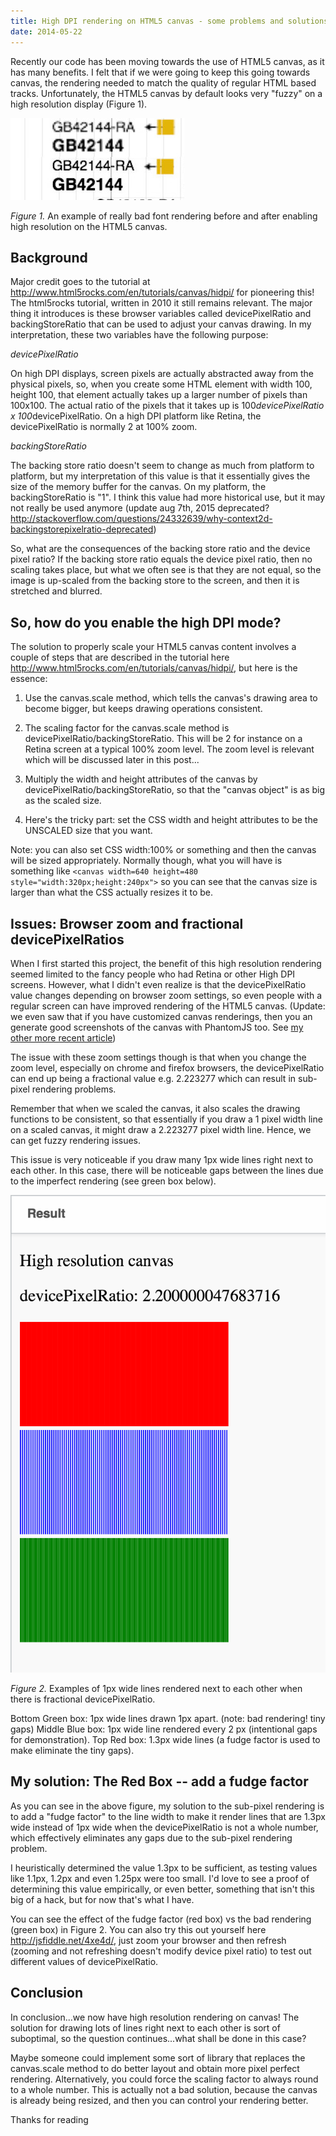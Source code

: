 ```yaml
---
title: High DPI rendering on HTML5 canvas - some problems and solutions
date: 2014-05-22
---
```


Recently our code has been moving towards the use of HTML5 canvas, as it has
many benefits. I felt that if we were going to keep this going towards canvas,
the rendering needed to match the quality of regular HTML based tracks.
Unfortunately, the HTML5 canvas by default looks very "fuzzy" on a high
resolution display (Figure 1).

![](/media/86542847038_0.jpg)

_Figure 1._ An example of really bad font rendering before and after enabling
high resolution on the HTML5 canvas.

## Background

Major credit goes to the tutorial at
http://www.html5rocks.com/en/tutorials/canvas/hidpi/ for pioneering this!
The html5rocks tutorial, written in 2010 it still remains relevant. The major
thing it introduces is these browser variables called devicePixelRatio and
backingStoreRatio that can be used to adjust your canvas drawing. In my
interpretation, these two variables have the following purpose:

_devicePixelRatio_

On high DPI displays, screen pixels are actually abstracted away from the
physical pixels, so, when you create some HTML element with width 100, height
100, that element actually takes up a larger number of pixels than 100x100. The
actual ratio of the pixels that it takes up is 100*devicePixelRatio x
100*devicePixelRatio. On a high DPI platform like Retina, the devicePixelRatio
is normally 2 at 100% zoom.

_backingStoreRatio_

The backing store ratio doesn't seem to change as much from platform to
platform, but my interpretation of this value is that it essentially gives the
size of the memory buffer for the canvas. On my platform, the backingStoreRatio
is "1". I think this value had more historical use, but it may not really be
used anymore (update aug 7th, 2015 deprecated?
http://stackoverflow.com/questions/24332639/why-context2d-backingstorepixelratio-deprecated)

So, what are the consequences of the backing store ratio and the device pixel
ratio? If the backing store ratio equals the device pixel ratio, then no
scaling takes place, but what we often see is that they are not equal, so the
image is up-scaled from the backing store to the screen, and then it is
stretched and blurred.

## So, how do you enable the high DPI mode?

The solution to properly scale your HTML5 canvas content involves a couple of
steps that are described in the tutorial here
http://www.html5rocks.com/en/tutorials/canvas/hidpi/, but here is the
essence:

1. Use the canvas.scale method, which tells the canvas's drawing area to become
   bigger, but keeps drawing operations consistent.

2. The scaling factor for the canvas.scale method is
   devicePixelRatio/backingStoreRatio. This will be 2 for instance on a Retina
   screen at a typical 100% zoom level. The zoom level is relevant which will be
   discussed later in this post...

3. Multiply the width and height attributes of the canvas by
   devicePixelRatio/backingStoreRatio, so that the "canvas object" is as big as
   the scaled size.

4. Here's the tricky part: set the CSS width and height attributes to be the
   UNSCALED size that you want.

Note: you can also set CSS width:100% or something and then the canvas will be
sized appropriately. Normally though, what you will have is something like
`<canvas width=640 height=480 style="width:320px;height:240px">` so you can see
that the canvas size is larger than what the CSS actually resizes it to be.

## Issues: Browser zoom and fractional devicePixelRatios

When I first started this project, the benefit of this high resolution
rendering seemed limited to the fancy people who had Retina or other High DPI
screens. However, what I didn't even realize is that the devicePixelRatio value
changes depending on browser zoom settings, so even people with a regular
screen can have improved rendering of the HTML5 canvas. (Update: we even saw
that if you have customized canvas renderings, then you an generate good
screenshots of the canvas with PhantomJS too. See [my other more recent
article](http://searchvoidstar.tumblr.com/post/112494997473/creating-high-resolution-screenshots-of-jbrowse))

The issue with these zoom settings though is that when you change the zoom
level, especially on chrome and firefox browsers, the devicePixelRatio can end
up being a fractional value e.g. 2.223277 which can result in sub-pixel
rendering problems.

Remember that when we scaled the canvas, it also scales the drawing functions
to be consistent, so that essentially if you draw a 1 pixel width line on a
scaled canvas, it might draw a 2.223277 pixel width line. Hence, we can get
fuzzy rendering issues.

This issue is very noticeable if you draw many 1px wide lines right next to
each other. In this case, there will be noticeable gaps between the lines due
to the imperfect rendering (see green box below).

![](/media/86542847038_1.png)

_Figure 2._ Examples of 1px wide lines rendered next to each other when there
is fractional devicePixelRatio.

Bottom Green box: 1px wide lines drawn 1px apart. (note: bad rendering! tiny
gaps) Middle Blue box: 1px wide line rendered every 2 px (intentional gaps for
demonstration). Top Red box: 1.3px wide lines (a fudge factor is used to make
eliminate the tiny gaps).

## My solution: The Red Box -- add a fudge factor

As you can see in the above figure, my solution to the sub-pixel rendering is
to add a "fudge factor" to the line width to make it render lines that are
1.3px wide instead of 1px wide when the devicePixelRatio is not a whole number,
which effectively eliminates any gaps due to the sub-pixel rendering problem.

I heuristically determined the value 1.3px to be sufficient, as testing values
like 1.1px, 1.2px and even 1.25px were too small. I'd love to see a proof of
determining this value empirically, or even better, something that isn't this
big of a hack, but for now that's what I have.

You can see the effect of the fudge factor (red box) vs the bad rendering
(green box) in Figure 2. You can also try this out yourself here
http://jsfiddle.net/4xe4d/, just zoom your browser and then refresh (zooming
and not refreshing doesn't modify device pixel ratio) to test out different
values of devicePixelRatio.

## Conclusion

In conclusion...we now have high resolution rendering on canvas! The solution
for drawing lots of lines right next to each other is sort of suboptimal, so
the question continues...what shall be done in this case?

Maybe someone could implement some sort of library that replaces the
canvas.scale method to do better layout and obtain more pixel perfect
rendering. Alternatively, you could force the scaling factor to always round to
a whole number. This is actually not a bad solution, because the canvas is
already being resized, and then you can control your rendering better.

Thanks for reading

